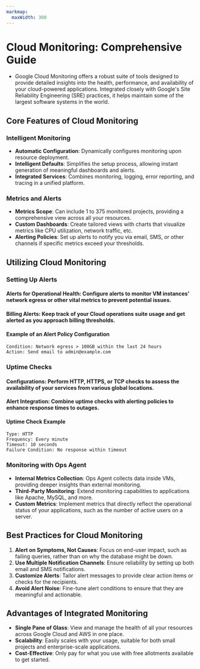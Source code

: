 ```yaml
---
markmap:
  maxWidth: 300
---
```


# Cloud Monitoring: Comprehensive Guide
- Google Cloud Monitoring offers a robust suite of tools designed to provide detailed insights into the health, performance, and availability of your cloud-powered applications. Integrated closely with Google's Site Reliability Engineering (SRE) practices, it helps maintain some of the largest software systems in the world.

## Core Features of Cloud Monitoring

### Intelligent Monitoring
- **Automatic Configuration**: Dynamically configures monitoring upon resource deployment.
- **Intelligent Defaults**: Simplifies the setup process, allowing instant generation of meaningful dashboards and alerts.
- **Integrated Services**: Combines monitoring, logging, error reporting, and tracing in a unified platform.

### Metrics and Alerts
- **Metrics Scope**: Can include 1 to 375 monitored projects, providing a comprehensive view across all your resources.
- **Custom Dashboards**: Create tailored views with charts that visualize metrics like CPU utilization, network traffic, etc.
- **Alerting Policies**: Set up alerts to notify you via email, SMS, or other channels if specific metrics exceed your thresholds.

## Utilizing Cloud Monitoring

### Setting Up Alerts
#### **Alerts for Operational Health**: Configure alerts to monitor VM instances’ network egress or other vital metrics to prevent potential issues.
#### **Billing Alerts**: Keep track of your Cloud operations suite usage and get alerted as you approach billing thresholds.

#### Example of an Alert Policy Configuration
```plaintext
Condition: Network egress > 100GB within the last 24 hours
Action: Send email to admin@example.com
```

### Uptime Checks
#### **Configurations**: Perform HTTP, HTTPS, or TCP checks to assess the availability of your services from various global locations.
#### **Alert Integration**: Combine uptime checks with alerting policies to enhance response times to outages.

#### Uptime Check Example
```plaintext
Type: HTTP
Frequency: Every minute
Timeout: 10 seconds
Failure Condition: No response within timeout
```

### Monitoring with Ops Agent
- **Internal Metrics Collection**: Ops Agent collects data inside VMs, providing deeper insights than external monitoring.
- **Third-Party Monitoring**: Extend monitoring capabilities to applications like Apache, MySQL, and more.
- **Custom Metrics**: Implement metrics that directly reflect the operational status of your applications, such as the number of active users on a server.

## Best Practices for Cloud Monitoring

1. **Alert on Symptoms, Not Causes**: Focus on end-user impact, such as failing queries, rather than on why the database might be down.
2. **Use Multiple Notification Channels**: Ensure reliability by setting up both email and SMS notifications.
3. **Customize Alerts**: Tailor alert messages to provide clear action items or checks for the recipients.
4. **Avoid Alert Noise**: Fine-tune alert conditions to ensure that they are meaningful and actionable.

## Advantages of Integrated Monitoring

- **Single Pane of Glass**: View and manage the health of all your resources across Google Cloud and AWS in one place.
- **Scalability**: Easily scales with your usage, suitable for both small projects and enterprise-scale applications.
- **Cost-Effective**: Only pay for what you use with free allotments available to get started.
